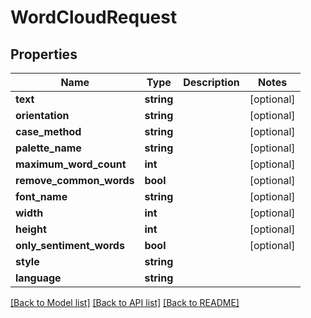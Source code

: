 # WordCloudRequest

## Properties
Name | Type | Description | Notes
------------ | ------------- | ------------- | -------------
**text** | **string** |  | [optional] 
**orientation** | **string** |  | [optional] 
**case_method** | **string** |  | [optional] 
**palette_name** | **string** |  | [optional] 
**maximum_word_count** | **int** |  | [optional] 
**remove_common_words** | **bool** |  | [optional] 
**font_name** | **string** |  | [optional] 
**width** | **int** |  | [optional] 
**height** | **int** |  | [optional] 
**only_sentiment_words** | **bool** |  | [optional] 
**style** | **string** |  | 
**language** | **string** |  | 

[[Back to Model list]](../README.md#documentation-for-models) [[Back to API list]](../README.md#documentation-for-api-endpoints) [[Back to README]](../README.md)


